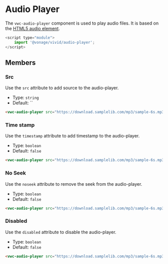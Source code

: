# Audio Player

The `vwc-audio-player` component is used to play audio files. It is based on the [HTML5 audio element](https://developer.mozilla.org/en-US/docs/Web/HTML/Element/audio).

```js
<script type="module">
    import '@vonage/vivid/audio-player';
</script>
```

## Members

### Src

Use the `src` attribute to add source to the audio-player.

- Type: `string`
- Default: ``

```html preview
<vwc-audio-player src="https://download.samplelib.com/mp3/sample-6s.mp3"></vwc-audio-player>
```


### Time stamp

Use the `timestamp` attribute to add timestamp to the audio-player.

- Type: `boolean`
- Default: `false`

```html preview
<vwc-audio-player src="https://download.samplelib.com/mp3/sample-6s.mp3" timestamp></vwc-audio-player>
```

### No Seek

Use the `noseek` attribute to remove the seek from the audio-player.

- Type: `boolean`
- Default: `false`

```html preview
<vwc-audio-player src="https://download.samplelib.com/mp3/sample-6s.mp3" noseek></vwc-audio-player>
```

<!-- ### Connotation

Use the `connotation` attribute to set the audio-player's color.

- Type: `'accent'` | `'cta'`
- Default: `'accent'`

```html preview
<vwc-audio-player src="https://download.samplelib.com/mp3/sample-6s.mp3" type="audio/mpeg" connotation="cta"></vwc-audio-player>
``` -->

### Disabled

Use the `disabled` attribute to disable the audio-player.

- Type: `boolean`
- Default: `false`

```html preview
<vwc-audio-player src="https://download.samplelib.com/mp3/sample-6s.mp3" disabled></vwc-audio-player>
```